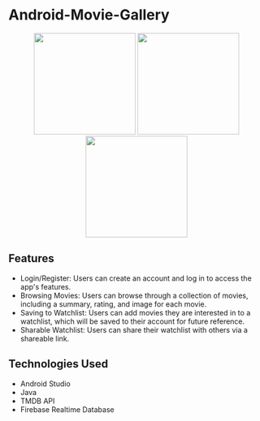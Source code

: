 # Android-Movie-Gallery

<p float="left" align="center" padding="10px">
  <img src="https://user-images.githubusercontent.com/21333005/232023963-d9570a06-733e-4ccf-9457-22fe71dc209a.gif" width="200" />
  <img src="https://user-images.githubusercontent.com/21333005/232023989-01115bdd-a5ab-4234-914e-458aedf57dd8.gif" width="200" /> 
  <img src="https://user-images.githubusercontent.com/21333005/232024018-ad14b488-cc85-4ce4-a44a-f14db1b51b73.gif" width="200" />
</p>

## Features
- Login/Register: Users can create an account and log in to access the app's features.
- Browsing Movies: Users can browse through a collection of movies, including a summary, rating, and image for each movie.
- Saving to Watchlist: Users can add movies they are interested in to a watchlist, which will be saved to their account for future reference.
- Sharable Watchlist: Users can share their watchlist with others via a shareable link.

## Technologies Used
- Android Studio
- Java
- TMDB API
- Firebase Realtime Database
